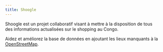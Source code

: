```yaml
---
title: Shoogle
---
```


Shoogle est un projet collaboratif visant à mettre à la disposition de tous des informations actualisées sur le shopping au Congo.

Aidez et améliorez la base de données en ajoutant les lieux manquants à la [OpenStreetMap](https://www.openstreetmap.org/).
